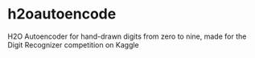 # h2oautoencode
H2O Autoencoder for hand-drawn digits from zero to nine, made for the Digit Recognizer competition on Kaggle
